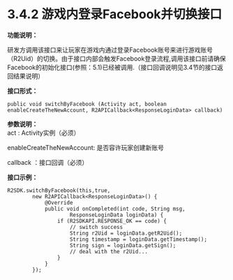 # 3.4.2 游戏内登录Facebook并切换接口

**功能说明：**

研发方调用该接口来让玩家在游戏内通过登录Facebook账号来进行游戏账号（R2Uid）的切换。由于接口内部会触发Facebook登录流程,调用该接口前请确保Facebook的初始化接口\(参照：5.1\)已经被调用.（接口回调说明见3.4节的接口返回结果说明）

**接口形式：**

```text
public void switchByFacebook (Activity act, boolean enableCreateTheNewAccount, R2APICallback<ResponseLoginData> callback)
```

**参数说明：**  
 act : Activity实例（必须）

enableCreateTheNewAccount: 是否容许玩家创建新账号

callback ：接口回调（必须）

**接口示例：**

```text
R2SDK.switchByFacebook(this,true,
        new R2APICallback<ResponseLoginData>() {
            @Override
            public void onCompleted(int code, String msg,
                    ResponseLoginData loginData) {
                if (R2SDKAPI.RESPONSE_OK == code) {
                    // switch success
                    String r2Uid = loginData.getR2Uid();
                    String timestamp = loginData.getTimestamp();
                    String sign = loginData.getSign();
                    // deal with the r2Uid...
                }
            }
        });
```

